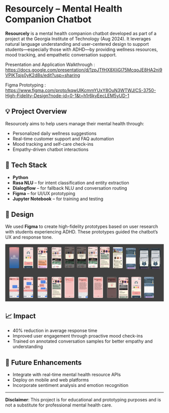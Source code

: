 # Resourcely – Mental Health Companion Chatbot

**Resourcely** is a mental health companion chatbot developed as part of a project at the Georgia Institute of Technology (Aug 2024). It leverages natural language understanding and user-centered design to support students—especially those with ADHD—by providing wellness resources, mood tracking, and empathetic conversation support.

Presentation and Application Walkthrough : https://docs.google.com/presentation/d/1zpJTfHX8XIiGl75McqoJE8HA2ni9VPlKTqjs0yK2d8s/edit?usp=sharing

Figma Prototyping : https://www.figma.com/proto/kqwUIKcmmYUxY8OuN3WTWJ/CS-3750-High-Fidelity-Design?node-id=0-1&t=h1r6kyEecLEM5yUD-1

## 💡 Project Overview

Resourcely aims to help users manage their mental health through:

- Personalized daily wellness suggestions
- Real-time customer support and FAQ automation
- Mood tracking and self-care check-ins
- Empathy-driven chatbot interactions

## 🧠 Tech Stack

- **Python**
- **Rasa NLU** – for intent classification and entity extraction
- **Dialogflow** – for fallback NLU and conversation routing
- **Figma** – for UI/UX prototyping
- **Jupyter Notebook** – for training and testing

## 🎨 Design

We used **Figma** to create high-fidelity prototypes based on user research with students experiencing ADHD. These prototypes guided the chatbot’s UX and response tone.

![High-Fidelity Prototype](High-Fidelity%20Prototype.png)

## 📈 Impact

- 40% reduction in average response time
- Improved user engagement through proactive mood check-ins
- Trained on annotated conversation samples for better empathy and understanding

## 🚀 Future Enhancements

- Integrate with real-time mental health resource APIs
- Deploy on mobile and web platforms
- Incorporate sentiment analysis and emotion recognition

---

**Disclaimer**: This project is for educational and prototyping purposes and is not a substitute for professional mental health care.
